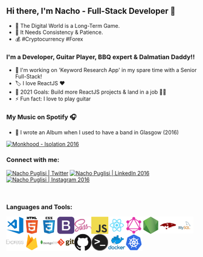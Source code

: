 ## Hi there, I'm Nacho - Full-Stack Developer 👋

- 🔆 The Digital World is a Long-Term Game.
- 💪 It Needs Consistency & Patience.
- 💰 #Cryptocurrency #Forex

### I'm a Developer, Guitar Player, BBQ expert & Dalmatian Daddy!!

- 🔭 I'm working on 'Keyword Research App' in my spare time with a Senior Full-Stack!
- 🏷️ I love ReactJS ❤️
- 🥅 2021 Goals: Build more ReactJS projects & land in a job 🧑‍🚀
- ⚡ Fun fact: I love to play guitar

### My Music on Spotify 🎧

- 🎵 I wrote an Album when I used to have a band in Glasgow (2016)

[<img src="https://cdn.jsdelivr.net/npm/simple-icons@v3/icons/spotify.svg" alt="Monkhood - Isolation 2016" width="45" height="45" target="_blank" />](https://www.instagram.com/monkhooduk/)

### Connect with me:

[<img src="https://cdn.jsdelivr.net/npm/simple-icons@v3/icons/twitter.svg" alt="Nacho Puglisi | Twitter" width="45" height="45" target="_blank" />](https://twitter.com/nachopuglisi)
[<img src="https://cdn.jsdelivr.net/npm/simple-icons@v3/icons/linkedin.svg" alt="Nacho Puglisi | LinkedIn 2016" width="45" height="45" target="_blank" />](https://www.linkedin.com/in/ignacio-puglisi/)
[<img src="https://cdn.jsdelivr.net/npm/simple-icons@v3/icons/instagram.svg" alt="Nacho Puglisi | Instagram 2016" width="45" height="45" target="_blank" />](https://www.instagram.com/monkhooduk/)

<br />

### Languages and Tools:

<img align="left" src="https://raw.githubusercontent.com/github/explore/80688e429a7d4ef2fca1e82350fe8e3517d3494d/topics/visual-studio-code/visual-studio-code.png" alt="Nacho Puglisi | VSC" width="45" height="45" target="_blank" />
<img align="left" src="https://raw.githubusercontent.com/github/explore/80688e429a7d4ef2fca1e82350fe8e3517d3494d/topics/html/html.png" alt="Nacho Puglisi | HTML5" width="45" height="45" target="_blank" />
<img align="left" src="https://raw.githubusercontent.com/github/explore/80688e429a7d4ef2fca1e82350fe8e3517d3494d/topics/css/css.png" alt="Nacho Puglisi | CSS3" width="45" height="45" target="_blank" />
<img align="left" src="https://raw.githubusercontent.com/github/explore/80688e429a7d4ef2fca1e82350fe8e3517d3494d/topics/bootstrap/bootstrap.png" alt="Nacho Puglisi | Bootstrap" width="45" height="45" target="_blank" />
<img align="left" src="https://raw.githubusercontent.com/github/explore/80688e429a7d4ef2fca1e82350fe8e3517d3494d/topics/sass/sass.png" alt="Nacho Puglisi | SASS" width="45" height="45" target="_blank" />
<img align="left" src="https://raw.githubusercontent.com/github/explore/80688e429a7d4ef2fca1e82350fe8e3517d3494d/topics/javascript/javascript.png" alt="Nacho Puglisi | JavaScript" width="45" height="45" target="_blank" />
<img align="left" src="https://raw.githubusercontent.com/github/explore/80688e429a7d4ef2fca1e82350fe8e3517d3494d/topics/react/react.png" alt="Nacho Puglisi | ReactJS" width="45" height="45" target="_blank" />
<img align="left" src="https://raw.githubusercontent.com/github/explore/80688e429a7d4ef2fca1e82350fe8e3517d3494d/topics/graphql/graphql.png" alt="Nacho Puglisi | GrapghQL" width="45" height="45" target="_blank" />
<img align="left" src="https://raw.githubusercontent.com/github/explore/80688e429a7d4ef2fca1e82350fe8e3517d3494d/topics/nodejs/nodejs.png" alt="Nacho Puglisi | NodeJS" width="45" height="45" target="_blank" />
<img align="left" src="https://raw.githubusercontent.com/github/explore/80688e429a7d4ef2fca1e82350fe8e3517d3494d/topics/mongoose/mongoose.png" alt="Nacho Puglisi | MongooseJS" width="45" height="45" target="_blank" />
<img align="left" src="https://raw.githubusercontent.com/github/explore/80688e429a7d4ef2fca1e82350fe8e3517d3494d/topics/mysql/mysql.png" alt="Nacho Puglisi | MySQL" width="45" height="45" target="_blank" />
<img align="left" src="https://raw.githubusercontent.com/github/explore/80688e429a7d4ef2fca1e82350fe8e3517d3494d/topics/express/express.png" alt="Nacho Puglisi | ExpressJS" width="45" height="45" target="_blank" />

<img align="left" src="https://raw.githubusercontent.com/github/explore/80688e429a7d4ef2fca1e82350fe8e3517d3494d/topics/firebase/firebase.png" alt="Nacho Puglisi | Firebase" width="45" height="45" target="_blank" />
<img align="left" src="https://raw.githubusercontent.com/github/explore/80688e429a7d4ef2fca1e82350fe8e3517d3494d/topics/mongodb/mongodb.png" alt="Nacho Puglisi | MongoDB" width="45" height="45" target="_blank" />
<img align="left" src="https://raw.githubusercontent.com/github/explore/80688e429a7d4ef2fca1e82350fe8e3517d3494d/topics/git/git.png" alt="Nacho Puglisi | GIT" width="45" height="45" target="_blank" />
<img align="left" src="https://raw.githubusercontent.com/github/explore/78df643247d429f6cc873026c0622819ad797942/topics/github/github.png" alt="Nacho Puglisi | GitHub" width="45" height="45" target="_blank" />
<img align="left" src="https://raw.githubusercontent.com/github/explore/80688e429a7d4ef2fca1e82350fe8e3517d3494d/topics/terminal/terminal.png" alt="Nacho Puglisi | Terminal" width="45" height="45" target="_blank" />
<img align="left" src="https://raw.githubusercontent.com/github/explore/80688e429a7d4ef2fca1e82350fe8e3517d3494d/topics/docker/docker.png" alt="Nacho Puglisi | Docker" width="45" height="45" target="_blank" />
<img align="left" src="https://raw.githubusercontent.com/github/explore/80688e429a7d4ef2fca1e82350fe8e3517d3494d/topics/kubernetes/kubernetes.png" alt="Nacho Puglisi | Kubernetes" width="45" height="45" target="_blank" />
